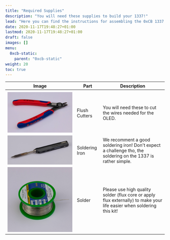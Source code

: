 ```yaml
---
title: "Required Supplies"
description: "You will need these supplies to build your 1337!"
lead: "Here you can find the instructions for assembling the 0xCB 1337 macro pad."
date: 2020-11-17T19:48:27+01:00
lastmod: 2020-11-17T19:48:27+01:00
draft: false
images: []
menu:
  0xcb-static:
    parent: "0xcb-static"
weight: 20
toc: true
---
```


| Image                                 | Part           | Description                                                                                                           |
| ------------------------------------- | -------------- | --------------------------------------------------------------------------------------------------------------------- |
|                                       |                |                                                                                                                       |
| ![flush-cutters](flush-cutters.jpg)   | Flush Cutters  | You will need these to cut the wires needed for the OLED.                                                             |
| ![soldering-iron](soldering-iron.jpg) | Soldering Iron | We recomment a good soldering iron! Don't expect a challenge tho, the soldering on the 1337 is rather simple.         |
| ![solder](solder.jpg)                 | Solder         | Please use high quality solder (flux core or apply flux externally) to make your life easier when soldering this kit! |